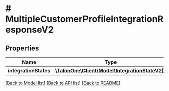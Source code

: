 # # MultipleCustomerProfileIntegrationResponseV2

## Properties

Name | Type | Description | Notes
------------ | ------------- | ------------- | -------------
**integrationStates** | [**\TalonOne\Client\Model\IntegrationStateV2[]**](IntegrationStateV2.md) |  | [optional] 

[[Back to Model list]](../../README.md#documentation-for-models) [[Back to API list]](../../README.md#documentation-for-api-endpoints) [[Back to README]](../../README.md)


